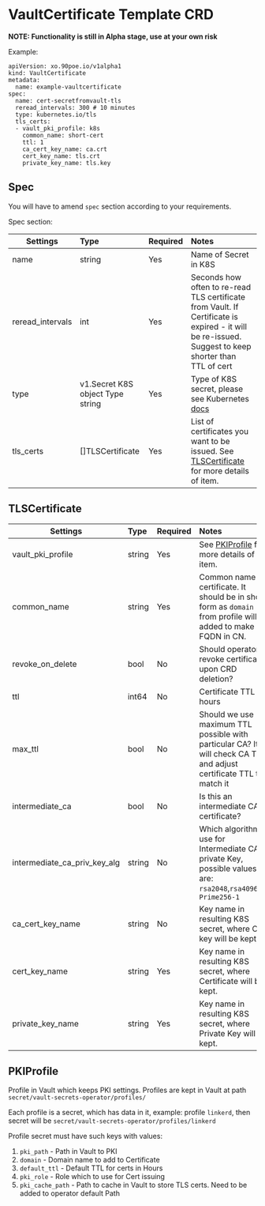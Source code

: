 # VaultCertificate Template CRD

**NOTE: Functionality is still in Alpha stage, use at your own risk**

Example:
```
apiVersion: xo.90poe.io/v1alpha1
kind: VaultCertificate
metadata:
  name: example-vaultcertificate
spec:
  name: cert-secretfromvault-tls
  reread_intervals: 300 # 10 minutes
  type: kubernetes.io/tls
  tls_certs:
  - vault_pki_profile: k8s
    common_name: short-cert
    ttl: 1
    ca_cert_key_name: ca.crt
    cert_key_name: tls.crt
    private_key_name: tls.key
```

## Spec

You will have to amend `spec` section according to your requirements.

Spec section:

|Settings|Type |Required|Notes|
|--------|:---|:------|:---|
|name|string|Yes|Name of Secret in K8S|
|reread_intervals|int|Yes|Seconds how often to re-read TLS certificate from Vault. If Certificate is expired - it will be re-issued. Suggest to keep shorter than TTL of cert|
|type|v1.Secret K8S object Type string|Yes|Type of K8S secret, please see Kubernetes [docs](https://kubernetes.io/docs/concepts/configuration/secret/)|
|tls_certs|[]TLSCertificate|Yes|List of certificates you want to be issued. See <a href="#TLSCertificate">TLSCertificate</a> for more details of item.|

## TLSCertificate
<a name="TLSCertificate"></a>

|Settings|Type |Required|Notes|
|--------|:---|:------|:---|
|vault_pki_profile|string|Yes|See <a href="#PKIProfile">PKIProfile</a> for more details of item.|
|common_name|string|Yes|Common name of certificate. It should be in short form as `domain` from profile will be added to make FQDN in CN.|
|revoke_on_delete|bool|No|Should operator revoke certificate upon CRD deletion?|
|ttl|int64|No|Certificate TTL in hours|
|max_ttl|bool|No|Should we use maximum TTL possible with particular CA? It will check CA TTL and adjust certificate TTL to match it|
|intermediate_ca|bool|No|Is this an intermediate CA certificate?|
|intermediate_ca_priv_key_alg|string|No|Which algorithm to use for Intermediate CA private Key, possible values are: `rsa2048`,`rsa4096`,`ec-Prime256-1`|
|ca_cert_key_name|string|No|Key name in resulting K8S secret, where CA key will be kept.|
|cert_key_name|string|Yes|Key name in resulting K8S secret, where Certificate will be kept.|
|private_key_name|string|Yes|Key name in resulting K8S secret, where Private Key will be kept.|

## PKIProfile
<a name="PKIProfile"></a>
Profile in Vault which keeps PKI settings. Profiles are kept in Vault at path `secret/vault-secrets-operator/profiles/`

Each profile is a secret, which has data in it, example: profile `linkerd`, then secret will be `secret/vault-secrets-operator/profiles/linkerd`

Profile secret must have such keys with values:
1. `pki_path` - Path in Vault to PKI
2. `domain` - Domain name to add to Certificate
3. `default_ttl` - Default TTL for certs in Hours
4. `pki_role` - Role which to use for Cert issuing
5. `pki_cache_path` - Path to cache in Vault to store TLS certs. Need to be added to operator default Path

